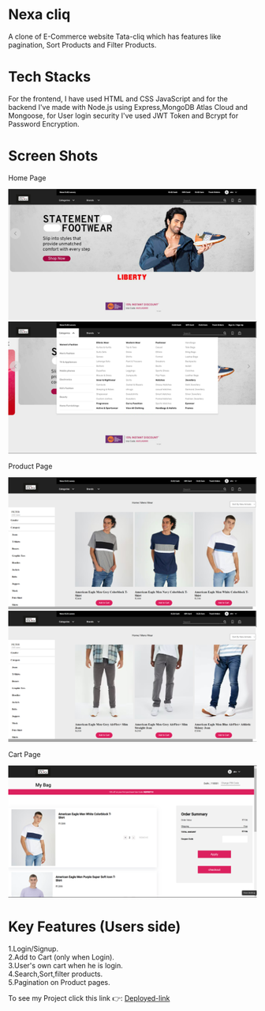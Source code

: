 # Nexa cliq

A clone of E-Commerce website Tata-cliq which has features like pagination, Sort Products and Filter Products.

# Tech Stacks
For the frontend, I have used HTML and CSS JavaScript and for the backend I've  made with Node.js using Express,MongoDB Atlas Cloud and Mongoose, for User login security I've used JWT Token and Bcrypt for Password Encryption.

# Screen Shots
<p>Home Page</p>
<img src="./frontend/images/nexacliq1.png">
<img src="./frontend/images/nexacliq2.png">
<p>Product Page</p>
<img src="./frontend/images/nexacliq3.png">
<img src="./frontend/images/nexacliq4.png">
<p>Cart Page</p>
<img src="./frontend/images/nexacliq5.png">

# Key Features (Users side)
1.Login/Signup.<br>
2.Add to Cart (only when Login).<br>
3.User's own cart when he is login.<br>
4.Search,Sort,filter products.<br>
5.Pagination on Product pages.<br>

<p>To see my Project click this link 👉:
  <a href="https://nexa-cliq.netlify.app/">Deployed-link</a>
</p>
